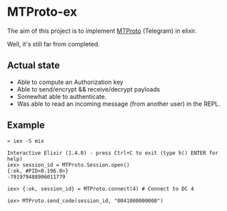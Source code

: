 # MTProto-ex

The aim of this project is to implement [MTProto](https://core.telegram.org/mtproto) (Telegram) in elixir.

Well, it's still far from completed.

## Actual state

* Able to compute an Authorization key
* Able to send/encrypt && receive/decrypt payloads
* Somewhat able to authenticate.
* Was able to read an incoming message (from another user) in the REPL.

## Example

```
» iex -S mix

Interactive Elixir (1.4.0) - press Ctrl+C to exit (type h() ENTER for help)
iex> session_id = MTProto.Session.open()
{:ok, #PID<0.196.0>}
-791979488906011779

iex> {:ok, session_id} = MTProto.connect(4) # Connect to DC 4

iex> MTProto.send_code(session_id, "0041000000000")
```

